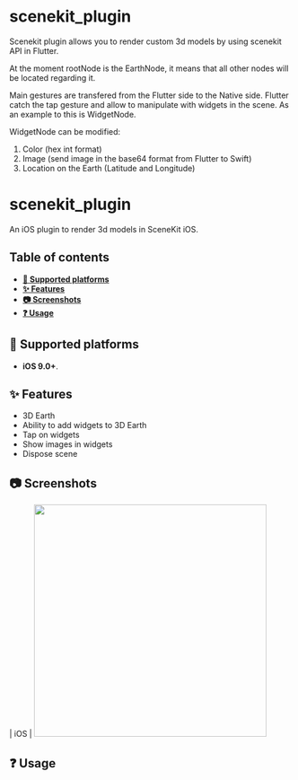 # scenekit_plugin

Scenekit plugin allows you to render custom 3d models by using scenekit API in Flutter.

At the moment rootNode is the EarthNode, it means that all other nodes will be located
regarding it. 

Main gestures are transfered from the Flutter side to the Native side. Flutter catch the tap gesture
and allow to manipulate with widgets in the scene. As an example to this is WidgetNode.

WidgetNode can be modified:
1. Color (hex int format)
2. Image (send image in the base64 format from Flutter to Swift)
3. Location on the Earth (Latitude and Longitude)

# scenekit_plugin

An iOS plugin to render 3d models in SceneKit iOS.

## Table of contents

- **[📱 Supported platforms](#-supported-platforms)**
- **[✨ Features](#-features)**
- **[📷 Screenshots](#-screenshots)**
- **[❓ Usage](#-usage)**

## 📱 Supported platforms

* **iOS 9.0+**.

## ✨ Features

* 3D Earth
* Ability to add widgets to 3D Earth
* Tap on widgets
* Show images in widgets
* Dispose scene

## 📷 Screenshots

| iOS | <img height="414" src="[https://github.com/take2make/scenekit_plugin/example/screenshots/earth_with_widgets.gif](https://github.com/take2make/scenekit_plugin/blob/main/example/screenshots/earth_with_widgets.gif)">

## ❓ Usage


